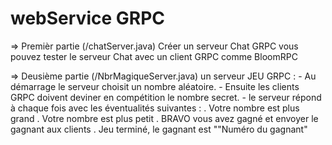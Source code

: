 # webService GRPC

=> Premièr partie (/chatServer.java)
 Créer un serveur Chat GRPC vous pouvez tester le serveur Chat avec un client GRPC comme BloomRPC

=> Deusième partie (/NbrMagiqueServer.java)
 un serveur JEU GRPC :
     - Au démarrage le serveur choisit un nombre aléatoire. 
     - Ensuite les clients GRPC doivent deviner en compétition le nombre secret.
     - le serveur répond à chaque fois avec les éventualités suivantes :
        . Votre nombre est plus grand
        . Votre nombre est plus petit
        . BRAVO vous avez gagné et envoyer le gagnant aux clients
        . Jeu terminé, le gagnant est ""Numéro du gagnant"
